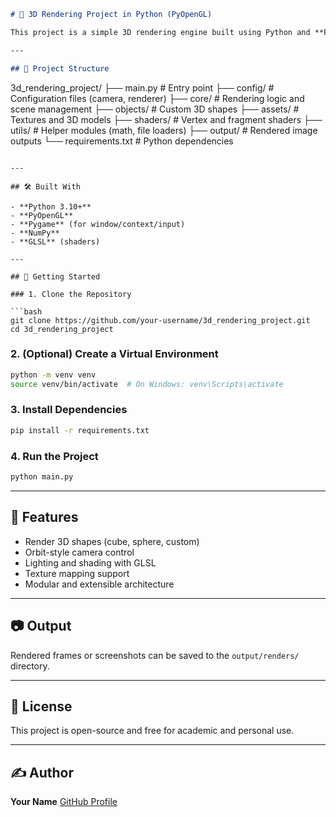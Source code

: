 ```markdown
# 🧊 3D Rendering Project in Python (PyOpenGL)

This project is a simple 3D rendering engine built using Python and **PyOpenGL**. It sets up a window using Pygame and renders basic 3D objects with lighting and camera controls using OpenGL.

---

## 📁 Project Structure

```

3d\_rendering\_project/
├── main.py                   # Entry point
├── config/                   # Configuration files (camera, renderer)
├── core/                     # Rendering logic and scene management
├── objects/                  # Custom 3D shapes
├── assets/                   # Textures and 3D models
├── shaders/                  # Vertex and fragment shaders
├── utils/                    # Helper modules (math, file loaders)
├── output/                   # Rendered image outputs
└── requirements.txt          # Python dependencies

````

---

## 🛠️ Built With

- **Python 3.10+**
- **PyOpenGL**
- **Pygame** (for window/context/input)
- **NumPy**
- **GLSL** (shaders)

---

## 🚀 Getting Started

### 1. Clone the Repository

```bash
git clone https://github.com/your-username/3d_rendering_project.git
cd 3d_rendering_project
````

### 2. (Optional) Create a Virtual Environment

```bash
python -m venv venv
source venv/bin/activate  # On Windows: venv\Scripts\activate
```

### 3. Install Dependencies

```bash
pip install -r requirements.txt
```

### 4. Run the Project

```bash
python main.py
```

---

## 🎨 Features

* Render 3D shapes (cube, sphere, custom)
* Orbit-style camera control
* Lighting and shading with GLSL
* Texture mapping support
* Modular and extensible architecture

---

## 📷 Output

Rendered frames or screenshots can be saved to the `output/renders/` directory.

---

## 📄 License

This project is open-source and free for academic and personal use.

---

## ✍️ Author

**Your Name**
[GitHub Profile](https://github.com/your-username)

```
```
